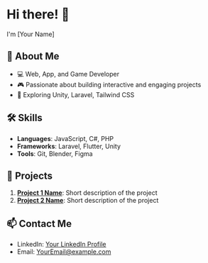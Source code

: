 # Hi there! 👋  
I'm [Your Name]  

## 🚀 About Me  
- 💻 Web, App, and Game Developer  
- 🎮 Passionate about building interactive and engaging projects  
- 🌟 Exploring Unity, Laravel, Tailwind CSS  

## 🛠️ Skills  
- **Languages**: JavaScript, C#, PHP  
- **Frameworks**: Laravel, Flutter, Unity  
- **Tools**: Git, Blender, Figma  

## 🌟 Projects  
1. **[Project 1 Name](link-to-project)**: Short description of the project  
2. **[Project 2 Name](link-to-project)**: Short description of the project  

## 📫 Contact Me  
- LinkedIn: [Your LinkedIn Profile](link-to-linkedin)  
- Email: [YourEmail@example.com](mailto:YourEmail@example.com)  
